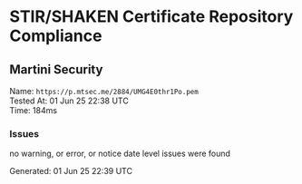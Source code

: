 # STIR/SHAKEN Certificate Repository Compliance

## Martini Security

Name: `https://p.mtsec.me/2884/UMG4E0thr1Po.pem`\
Tested At: 01 Jun 25 22:38 UTC\
Time: 184ms

### Issues

no warning, or error, or notice date level issues were found

Generated: 01 Jun 25 22:39 UTC